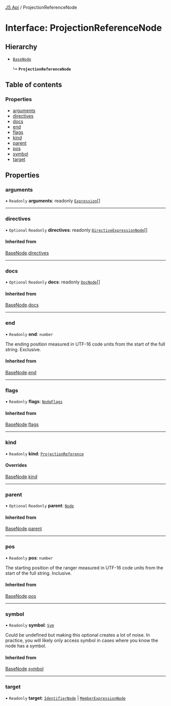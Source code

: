 [JS Api](../index.md) / ProjectionReferenceNode

# Interface: ProjectionReferenceNode

## Hierarchy

- [`BaseNode`](BaseNode.md)

  ↳ **`ProjectionReferenceNode`**

## Table of contents

### Properties

- [arguments](ProjectionReferenceNode.md#arguments)
- [directives](ProjectionReferenceNode.md#directives)
- [docs](ProjectionReferenceNode.md#docs)
- [end](ProjectionReferenceNode.md#end)
- [flags](ProjectionReferenceNode.md#flags)
- [kind](ProjectionReferenceNode.md#kind)
- [parent](ProjectionReferenceNode.md#parent)
- [pos](ProjectionReferenceNode.md#pos)
- [symbol](ProjectionReferenceNode.md#symbol)
- [target](ProjectionReferenceNode.md#target)

## Properties

### arguments

• `Readonly` **arguments**: readonly [`Expression`](../index.md#expression)[]

___

### directives

• `Optional` `Readonly` **directives**: readonly [`DirectiveExpressionNode`](DirectiveExpressionNode.md)[]

#### Inherited from

[BaseNode](BaseNode.md).[directives](BaseNode.md#directives)

___

### docs

• `Optional` `Readonly` **docs**: readonly [`DocNode`](DocNode.md)[]

#### Inherited from

[BaseNode](BaseNode.md).[docs](BaseNode.md#docs)

___

### end

• `Readonly` **end**: `number`

The ending position measured in UTF-16 code units from the start of the
full string. Exclusive.

#### Inherited from

[BaseNode](BaseNode.md).[end](BaseNode.md#end)

___

### flags

• `Readonly` **flags**: [`NodeFlags`](../enums/NodeFlags.md)

#### Inherited from

[BaseNode](BaseNode.md).[flags](BaseNode.md#flags)

___

### kind

• `Readonly` **kind**: [`ProjectionReference`](../enums/SyntaxKind.md#projectionreference)

#### Overrides

[BaseNode](BaseNode.md).[kind](BaseNode.md#kind)

___

### parent

• `Optional` `Readonly` **parent**: [`Node`](../index.md#node)

#### Inherited from

[BaseNode](BaseNode.md).[parent](BaseNode.md#parent)

___

### pos

• `Readonly` **pos**: `number`

The starting position of the ranger measured in UTF-16 code units from the
start of the full string. Inclusive.

#### Inherited from

[BaseNode](BaseNode.md).[pos](BaseNode.md#pos)

___

### symbol

• `Readonly` **symbol**: [`Sym`](Sym.md)

Could be undefined but making this optional creates a lot of noise. In practice,
you will likely only access symbol in cases where you know the node has a symbol.

#### Inherited from

[BaseNode](BaseNode.md).[symbol](BaseNode.md#symbol)

___

### target

• `Readonly` **target**: [`IdentifierNode`](IdentifierNode.md) \| [`MemberExpressionNode`](MemberExpressionNode.md)
